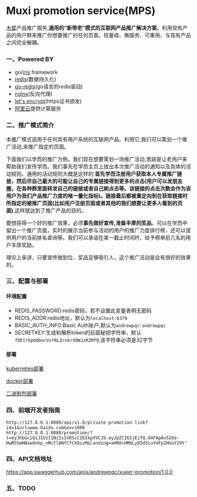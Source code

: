 # Muxi promotion service(MPS)
[木犀](http://www.muxixyz.com)产品推广服务,**通用的“新带老”模式的互联网产品推广解决方案**。利用现有产品的用户群来推广你想要推广的任何页面。轻量级、微服务、可重用、与现有产品之间完全解耦。

### 一、Powered BY
- go/[iris](https://github.com/kataras/iris) framework
- [redis](https://redis.io/)(数据持久化)
- [go-redis](https://github.com/go-redis/redis)(go语言的redis驱动)
- [nginx](http://nginx.org/)(反向代理)
- [let's encrypt](https://letsencrypt.org/)(https证书颁发)
- [阿里云](https://cn.aliyun.com/?utm_content=se_980105&gclid=Cj0KCQjw9LPYBRDSARIsAHL7J5l2CnX6oYbFSvzhFnnsZOrEoaPWnfB8Nc1m_hH7y35-NUypq847NxAaArl8EALw_wcB)提供计算服务

### 二、推广模式简介
本推广模式适用于任何具有用户系统的互联网产品。利用它,我们可以策划一个推广活动,来推广指定的页面。

下面我们以学而的推广为例。我们现在想要策划一场推广活动,思路是让老用户来帮助我们宣传学而。我们事先在学而主页上放出本次推广活动的通知以及具体的活动规则。通用的活动规则大概是这样的:**首先学而注册用户获取本人专属推广链接，然后尽自己最大的可能让自己的专属链接得到更多的点击(用户可以发朋友圈，在各种群里面转发自己的链接或者自己刷点击等。该链接的点击次数会作为该用户为我们产品推广力度的唯一量化指标)。链接最后都被重定向到在获取链接时所指定的被推广页面(比如用户注册页面或者其他的我们想要让更多人看到的页面)**,这样就达到了推广产品的目的。

要想获得一个好的推广效果，必须**事先做好宣传,准备丰厚的奖品**。可以在学而中留出一个推广页面，实时的展示当前参与活动的用户的推广力度排行榜，还可以提供用户的当前排名查询等。我们可以承诺在某一截止时间时，给予榜单前几名的用户丰厚奖励。

理论上来讲，只要宣传做到位、奖品足够吸引人，这个推广活动是会有很好的效果的。

### 三、配置与部署
#### 环境配置
- REDIS_PASSWORD:redis密码，若不设置此变量表明无密码
- REDIS_ADDR:redis地址，默认为`localhost:6379`
- BASIC_AUTH_INFO:Basic Auth账户,默认为`andrewpqc:andrewpqc`
- SECRETKEY:生成和解析token的前面秘钥字符串，默认`fDEtrkpbQbocVxYRLZrnkrXDWJzRZMfO`,该字符串必须是32字节

#### 部署
[kubernetes部署](https://github.com/Andrewpqc/xueer-promotion-service/blob/develop/deploy/k8s/README.md)

[docker部署](https://github.com/Andrewpqc/xueer-promotion-service/blob/develop/deploy/docker/README.md)

[二进制包部署](https://github.com/Andrewpqc/xueer-promotion-service/blob/develop/deploy/binary/README.md)
### 四、前端开发者指南
```
http://127.0.0.1:8080/api/v1.0/private-promotion-link?id=1&url=www.baidu.com&ex=1000
http://127.0.0.1:8080/promotion/?t=eyJhbGciOiJIUzI1NiIsInR5cCI6IkpXVCJ9.eyJpZCI6IjEifQ.O4FApAv52Ue-HwMS5mHBaeOnhp_nMcTlANfCfCkOivM&landing=aHR0cHM6Ly93d3cuYmFpZHUuY29t"
```

### 四、API文档地址
https://app.swaggerhub.com/apis/andrewpqc/xueer-promotion/1.0.0

### 五、TODO
